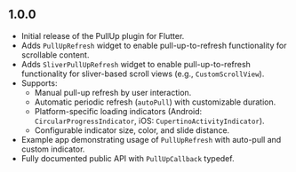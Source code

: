 ## 1.0.0

* Initial release of the PullUp plugin for Flutter.
* Adds `PullUpRefresh` widget to enable pull-up-to-refresh functionality for scrollable content.
* Adds `SliverPullUpRefresh` widget to enable pull-up-to-refresh functionality for sliver-based scroll views (e.g., `CustomScrollView`).
* Supports:
    * Manual pull-up refresh by user interaction.
    * Automatic periodic refresh (`autoPull`) with customizable duration.
    * Platform-specific loading indicators (Android: `CircularProgressIndicator`, iOS: `CupertinoActivityIndicator`).
    * Configurable indicator size, color, and slide distance.
* Example app demonstrating usage of `PullUpRefresh` with auto-pull and custom indicator.
* Fully documented public API with `PullUpCallback` typedef.
